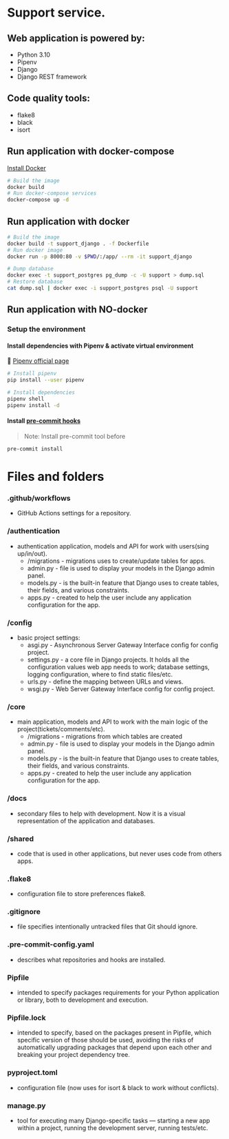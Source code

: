 # Support service.

## Web application is powered by:
- Python 3.10
- Pipenv
- Django
- Django REST framework

## Code quality tools:
- flake8
- black
- isort
## Run application with docker-compose
[Install Docker](https://docs.docker.com/get-docker/)
```bash
# Build the image
docker build
# Run docker-compose services
docker-compose up -d
```
## Run application with docker
```bash
# Build the image
docker build -t support_django . -f Dockerfile
# Run docker image
docker run -p 8000:80 -v $PWD/:/app/ --rm -it support_django
```
```bash
# Dump database
docker exec -t support_postgres pg_dump -c -U support > dump.sql
# Restore database
cat dump.sql | docker exec -i support_postgres psql -U support
```

## Run application with NO-docker
### Setup the environment



#### Install dependencies with Pipenv & activate virtual environment
🔗  [Pipenv official page](https://pipenv.pypa.io/)
```bash
# Install pipenv
pip install --user pipenv

# Install dependencies
pipenv shell
pipenv install -d
```
#### Install [pre-commit hooks](https://pre-commit.com/#install)
> Note: Install pre-commit tool before
```bash
pre-commit install
```
# Files and  folders

### .github/workflows
- GitHub Actions settings for a repository.

### /authentication
- authentication application, models and API for work with users(sing up/in/out).
    - /migrations - migrations uses to create/update tables for apps.
    - admin.py - file is used to display your models in the Django admin panel.
    - models.py -  is the built-in feature that Django uses to create tables, their fields, and various constraints.
    - apps.py - created to help the user include any application configuration for the app.

### /config
- basic project settings:
	- asgi.py - Asynchronous Server Gateway Interface config for config project.
	- settings.py - a core file in Django projects. It holds all the configuration values web app needs to work; database settings, logging configuration, where to find static files/etc.
    - urls.py - define the mapping between URLs and views.
    - wsgi.py - Web Server Gateway Interface config for config project.

### /core
- main application, models and API to work with the main logic of the project(tickets/comments/etc).
    - /migrations - migrations from which tables are created
    - admin.py - file is used to display your models in the Django admin panel.
    - models.py - is the built-in feature that Django uses to create tables, their fields, and various constraints.
    - apps.py - created to help the user include any application configuration for the app.

### /docs
- secondary files to help with development. Now it is a visual representation of the application and databases.

### /shared
- code that is used in other applications, but never uses code from others apps.

### .flake8 
- configuration file to store preferences flake8.
### .gitignore 
- file specifies intentionally untracked files that Git should ignore.
### .pre-commit-config.yaml 
- describes what repositories and hooks are installed.
### Pipfile 
- intended to specify packages requirements for your Python application or library, both to development and execution.
### Pipfile.lock 
- intended to specify, based on the packages present in Pipfile, which specific version of those should be used, avoiding the risks of automatically upgrading packages that depend upon each other and breaking your project dependency tree.
### pyproject.toml 
- configuration file (now uses for isort & black to work without conflicts).
### manage.py
- tool for executing many Django-specific tasks — starting a new app within a project, running the development server, running tests/etc.



